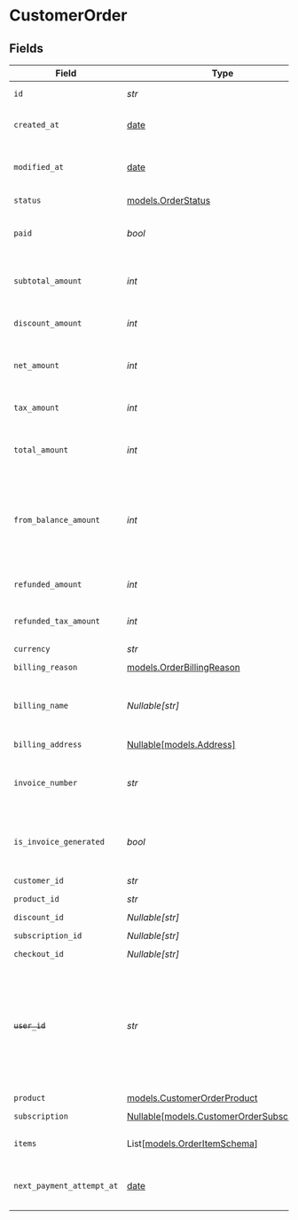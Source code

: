 # CustomerOrder


## Fields

| Field                                                                                                                   | Type                                                                                                                    | Required                                                                                                                | Description                                                                                                             | Example                                                                                                                 |
| ----------------------------------------------------------------------------------------------------------------------- | ----------------------------------------------------------------------------------------------------------------------- | ----------------------------------------------------------------------------------------------------------------------- | ----------------------------------------------------------------------------------------------------------------------- | ----------------------------------------------------------------------------------------------------------------------- |
| `id`                                                                                                                    | *str*                                                                                                                   | :heavy_check_mark:                                                                                                      | The ID of the object.                                                                                                   |                                                                                                                         |
| `created_at`                                                                                                            | [date](https://docs.python.org/3/library/datetime.html#date-objects)                                                    | :heavy_check_mark:                                                                                                      | Creation timestamp of the object.                                                                                       |                                                                                                                         |
| `modified_at`                                                                                                           | [date](https://docs.python.org/3/library/datetime.html#date-objects)                                                    | :heavy_check_mark:                                                                                                      | Last modification timestamp of the object.                                                                              |                                                                                                                         |
| `status`                                                                                                                | [models.OrderStatus](../models/orderstatus.md)                                                                          | :heavy_check_mark:                                                                                                      | N/A                                                                                                                     |                                                                                                                         |
| `paid`                                                                                                                  | *bool*                                                                                                                  | :heavy_check_mark:                                                                                                      | Whether the order has been paid for.                                                                                    | true                                                                                                                    |
| `subtotal_amount`                                                                                                       | *int*                                                                                                                   | :heavy_check_mark:                                                                                                      | Amount in cents, before discounts and taxes.                                                                            |                                                                                                                         |
| `discount_amount`                                                                                                       | *int*                                                                                                                   | :heavy_check_mark:                                                                                                      | Discount amount in cents.                                                                                               |                                                                                                                         |
| `net_amount`                                                                                                            | *int*                                                                                                                   | :heavy_check_mark:                                                                                                      | Amount in cents, after discounts but before taxes.                                                                      |                                                                                                                         |
| `tax_amount`                                                                                                            | *int*                                                                                                                   | :heavy_check_mark:                                                                                                      | Sales tax amount in cents.                                                                                              |                                                                                                                         |
| `total_amount`                                                                                                          | *int*                                                                                                                   | :heavy_check_mark:                                                                                                      | Amount in cents, after discounts and taxes.                                                                             |                                                                                                                         |
| `from_balance_amount`                                                                                                   | *int*                                                                                                                   | :heavy_check_mark:                                                                                                      | How much of this invoice was paid using the customer's balance. Amount in cents.                                        |                                                                                                                         |
| `refunded_amount`                                                                                                       | *int*                                                                                                                   | :heavy_check_mark:                                                                                                      | Amount refunded in cents.                                                                                               |                                                                                                                         |
| `refunded_tax_amount`                                                                                                   | *int*                                                                                                                   | :heavy_check_mark:                                                                                                      | Sales tax refunded in cents.                                                                                            |                                                                                                                         |
| `currency`                                                                                                              | *str*                                                                                                                   | :heavy_check_mark:                                                                                                      | N/A                                                                                                                     |                                                                                                                         |
| `billing_reason`                                                                                                        | [models.OrderBillingReason](../models/orderbillingreason.md)                                                            | :heavy_check_mark:                                                                                                      | N/A                                                                                                                     |                                                                                                                         |
| `billing_name`                                                                                                          | *Nullable[str]*                                                                                                         | :heavy_check_mark:                                                                                                      | The name of the customer that should appear on the invoice.                                                             |                                                                                                                         |
| `billing_address`                                                                                                       | [Nullable[models.Address]](../models/address.md)                                                                        | :heavy_check_mark:                                                                                                      | N/A                                                                                                                     |                                                                                                                         |
| `invoice_number`                                                                                                        | *str*                                                                                                                   | :heavy_check_mark:                                                                                                      | The invoice number associated with this order.                                                                          |                                                                                                                         |
| `is_invoice_generated`                                                                                                  | *bool*                                                                                                                  | :heavy_check_mark:                                                                                                      | Whether an invoice has been generated for this order.                                                                   |                                                                                                                         |
| `customer_id`                                                                                                           | *str*                                                                                                                   | :heavy_check_mark:                                                                                                      | N/A                                                                                                                     |                                                                                                                         |
| `product_id`                                                                                                            | *str*                                                                                                                   | :heavy_check_mark:                                                                                                      | N/A                                                                                                                     |                                                                                                                         |
| `discount_id`                                                                                                           | *Nullable[str]*                                                                                                         | :heavy_check_mark:                                                                                                      | N/A                                                                                                                     |                                                                                                                         |
| `subscription_id`                                                                                                       | *Nullable[str]*                                                                                                         | :heavy_check_mark:                                                                                                      | N/A                                                                                                                     |                                                                                                                         |
| `checkout_id`                                                                                                           | *Nullable[str]*                                                                                                         | :heavy_check_mark:                                                                                                      | N/A                                                                                                                     |                                                                                                                         |
| ~~`user_id`~~                                                                                                           | *str*                                                                                                                   | :heavy_check_mark:                                                                                                      | : warning: ** DEPRECATED **: This will be removed in a future release, please migrate away from it as soon as possible. |                                                                                                                         |
| `product`                                                                                                               | [models.CustomerOrderProduct](../models/customerorderproduct.md)                                                        | :heavy_check_mark:                                                                                                      | N/A                                                                                                                     |                                                                                                                         |
| `subscription`                                                                                                          | [Nullable[models.CustomerOrderSubscription]](../models/customerordersubscription.md)                                    | :heavy_check_mark:                                                                                                      | N/A                                                                                                                     |                                                                                                                         |
| `items`                                                                                                                 | List[[models.OrderItemSchema](../models/orderitemschema.md)]                                                            | :heavy_check_mark:                                                                                                      | Line items composing the order.                                                                                         |                                                                                                                         |
| `next_payment_attempt_at`                                                                                               | [date](https://docs.python.org/3/library/datetime.html#date-objects)                                                    | :heavy_minus_sign:                                                                                                      | When the next payment retry is scheduled                                                                                |                                                                                                                         |